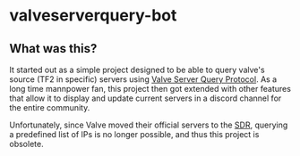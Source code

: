 # valveserverquery-bot
## What was this?
It started out as a simple project designed to be able to query valve's source (TF2 in specific) servers using [Valve Server Query Protocol](https://developer.valvesoftware.com/wiki/Server_queries). As a long time mannpower fan, this project then got extended with other features that allow it to display and update current servers in a discord channel for the entire community.

Unfortunately, since Valve moved their official servers to the [SDR](https://developer.valvesoftware.com/wiki/Steam_Datagram_Relay), querying a predefined list of IPs is no longer possible, and thus this project is obsolete.
